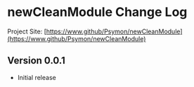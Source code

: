 # newCleanModule Change Log

Project Site: [https://www.github/Psymon/newCleanModule](https://www.github/Psymon/newCleanModule)

## Version 0.0.1
- Initial release
